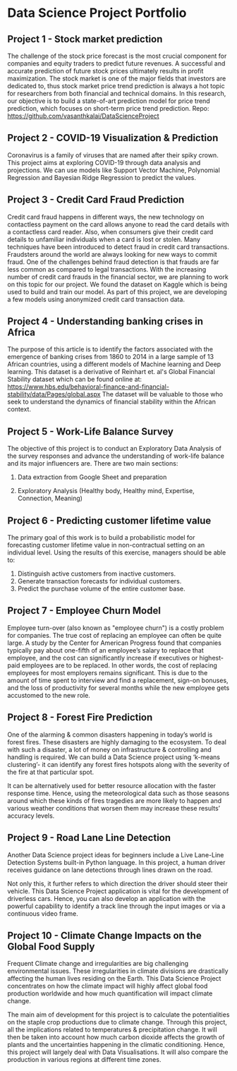 # Data Science Project Portfolio

## Project 1 - Stock market prediction
The challenge of the stock price forecast is the most crucial component for companies and equity traders to predict future revenues. A successful and accurate prediction of future stock prices ultimately results in profit maximization. 
The stock market is one of the major fields that investors are dedicated to, thus stock market price trend prediction is always a hot topic for researchers from both financial and technical domains. In this research, our objective is to build a state-of-art prediction model for price trend prediction, which focuses on short-term price trend prediction.
Repo: https://github.com/vasanthkalai/DataScienceProject

## Project 2 - COVID-19 Visualization & Prediction
Coronavirus is a family of viruses that are named after their spiky crown. 
This project aims at exploring COVID-19 through data analysis and projections. We can use models like Support Vector Machine, Polynomial Regression and Bayesian Ridge Regression to predict the values.

## Project 3 - Credit Card Fraud Prediction
Credit card fraud happens in different ways, the new technology on contactless payment on the card allows anyone to read the card details with a contactless card reader. Also, when consumers give their credit card details to unfamiliar individuals when a card is lost or stolen. Many techniques have been introduced to detect fraud in credit card transactions. Fraudsters around the world are always looking for new ways to commit fraud. One of the challenges behind fraud detection is that frauds are far less common as compared to legal transactions. With the increasing number of credit card frauds in the financial sector, we are planning to work on this topic for our project. We found the dataset on Kaggle which is being used to build and train our model. As part of this project, we are developing a few models using anonymized credit card transaction data.

## Project 4 - Understanding banking crises in Africa
The purpose of this article is to identify the factors associated with the emergence of banking crises from 1860 to 2014 in a large sample of 13 African countries, using a different models of Machine learning and Deep learning. This dataset is a derivative of Reinhart et. al's Global Financial Stability dataset which can be found online at: https://www.hbs.edu/behavioral-finance-and-financial-stability/data/Pages/global.aspx The dataset will be valuable to those who seek to understand the dynamics of financial stability within the African context.

## Project 5 - Work-Life Balance Survey
The objective of this project is to conduct an Exploratory Data Analysis of the survey responses and advance the understanding of work-life balance and its major influencers are.
There are two main sections:

1. Data extraction from Google Sheet and preparation

2. Exploratory Analysis (Healthy body, Healthy mind, Expertise, Connection, Meaning)

## Project 6 - Predicting customer lifetime value
The primary goal of this work is to build a probabilistic model for forecasting customer lifetime value in non-contractual setting on an individual level.
Using the results of this exercise, managers should be able to:
1. Distinguish active customers from inactive customers.
2. Generate transaction forecasts for individual customers.
3. Predict the purchase volume of the entire customer base.

## Project 7 - Employee Churn Model
Employee turn-over (also known as "employee churn") is a costly problem for companies. The true cost of replacing an employee can often be quite large. A study by the Center for American Progress found that companies typically pay about one-fifth of an employee’s salary to replace that employee, and the cost can significantly increase if executives or highest-paid employees are to be replaced. In other words, the cost of replacing employees for most employers remains significant. This is due to the amount of time spent to interview and find a replacement, sign-on bonuses, and the loss of productivity for several months while the new employee gets accustomed to the new role.

## Project 8 - Forest Fire Prediction
One of the alarming & common disasters happening in today’s world is forest fires. These disasters are highly damaging to the ecosystem. To deal with such a disaster, a lot of money on infrastructure & controlling and handling is required. We can build a Data Science project using ‘k-means clustering’- it can identify any forest fires hotspots along with the severity of the fire at that particular spot.

It can be alternatively used for better resource allocation with the faster response time. Hence, using the meteorological data such as those seasons around which these kinds of fires tragedies are more likely to happen and various weather conditions that worsen them may increase these results’ accuracy levels.

## Project 9 - Road Lane Line Detection
Another Data Science project ideas for beginners include a Live Lane-Line Detection Systems built-in Python language. In this project, a human driver receives guidance on lane detections through lines drawn on the road.

Not only this, it further refers to which direction the driver should steer their vehicle. This Data Science Project application is vital for the development of driverless cars. Hence, you can also develop an application with the powerful capability to identify a track line through the input images or via a continuous video frame.

## Project 10 - Climate Change Impacts on the Global Food Supply
Frequent Climate change and irregularities are big challenging environmental issues. These irregularities in climate divisions are drastically affecting the human lives residing on the Earth. This Data Science Project concentrates on how the climate impact will highly affect global food production worldwide and how much quantification will impact climate change.  

The main aim of development for this project is to calculate the potentialities on the staple crop productions due to climate change. Through this project, all the implications related to temperatures & precipitation change. It will then be taken into account how much carbon dioxide affects the growth of plants and the uncertainties happening in the climatic conditioning. Hence, this project will largely deal with Data Visualisations. It will also compare the production in various regions at different time zones. 
